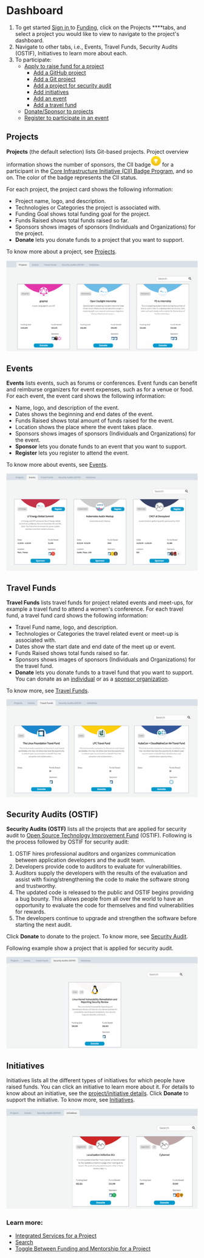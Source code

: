 # Dashboard

1. To get started [Sign in ](../../../sso/sign-in/)to [Funding](https://funding.communitybridge.org/), click on the Projects ****tabs, and select a project you would like to view to navigate to the project's dashboard. 
2. Navigate to other tabs, i.e., Events, Travel Funds, Security Audits \(OSTIF\), Initiatives to learn more about each. 
3. To participate:
   * [Apply to raise fund for a project](../apply-for-funding/)
     * [Add a GitHub project](../apply-for-funding/add-a-github-project.md)
     * [Add a Git project](../apply-for-funding/add-a-git-project.md)
     * [Add a project for security audit](../apply-for-funding/add-a-project-for-security-audit.md)
     * [Add initiatives](../apply-for-funding/add-initiatives.md)
     * [Add an event](../apply-for-funding/add-an-event.md)
     * [Add a travel fund](../apply-for-funding/add-a-travel-fund.md)
   * [Donate/Sponsor to projects](../donate-sponsor/)
   * [Register to participate in an event](../register-for-an-event.md)

## Projects <a id="Dashboard-ProjectsandMentorships"></a>

**Projects** \(the default selection\) lists Git-based projects. Project overview information shows the number of sponsors, the CII badge![](../../../.gitbook/assets/7416569.png)for a participant in the [Core Infrastructure Initiative \(CII\) Badge Program](https://www.coreinfrastructure.org/programs/badge-program/), and so on. The color of the badge represents the CII status. 

For each project, the project card shows the following information:

* Project name, logo, and description.
* Technologies or Categories the project is associated with.
* Funding Goal shows total funding goal for the project.
* Funds Raised shows total funds raised so far.
* Sponsors shows images of sponsors \(Individuals and Organizations\) for the project.
*  **Donate** lets you donate funds to a project that you want to support.

To know more about a project, see [Projects](projects.md).

![Funding Projects](../../../.gitbook/assets/funding-project-cards.png)

## Events <a id="Dashboard-Events"></a>

**Events** lists events, such as forums or conferences. Event funds can benefit and reimburse organizers for event expenses, such as for a venue or food. For each event, the event card shows the following information:

* Name, logo, and description of the event.
* Dates shows the beginning and end dates of the event.
* Funds Raised shows total amount of funds raised for the event.
* Location shows the place where the event takes place.
* Sponsors shows images of sponsors \(Individuals and Organizations\) for the event.
* **Sponsor** lets you donate funds to an event that you want to support.
* **Register** lets you register to attend the event.

To know more about events, see [Events](events.md).

![Funding Events](../../../.gitbook/assets/crowdfunding-events.png)

## Travel Funds <a id="Dashboard-TravelScholarships"></a>

**Travel Funds** lists travel funds for project related events and meet-ups, for example a travel fund to attend a women's conference. For each travel fund, a travel fund card shows the following information:

* Travel Fund name, logo, and description.
* Technologies or Categories the travel related event or meet-up is associated with.
* Dates show the start date and end date of the meet up or event.
* Funds Raised shows total funds raised so far.
* Sponsors shows images of sponsors \(Individuals and Organizations\) for the travel fund.
*  **Donate** lets you donate funds to a travel fund that you want to support. You can donate as an [individual](../donate-sponsor/donate-as-an-individual.md) or as a [sponsor organization](../donate-sponsor/donate-as-a-sponsor/).

To know more, see [Travel Funds](travel-funds.md).

![Funding Travel Funds](../../../.gitbook/assets/funding-travel-funds.png)

## Security Audits \(OSTIF\)

**Security Audits \(OSTF\)** lists all the projects that are applied for security audit to [Open Source Technology Improvement Fund](https://ostif.org/the-ostif-mission/) \(OSTIF\). Following is the process followed by OSTIF for security audit:

1. OSTIF hires professional auditors and organizes communication between application developers and the audit team.
2. Developers provide code to auditors to evaluate for vulnerabilities.
3. Auditors supply the developers with the results of the evaluation and assist with fixing/strengthening the code to make the software strong and trustworthy.
4. The updated code is released to the public and OSTIF begins providing a bug bounty. This allows people from all over the world to have an opportunity to evaluate the code for themselves and find vulnerabilities for rewards.
5. The developers continue to upgrade and strengthen the software before starting the next audit.

Click **Donate** to donate to the project. To know more, see [Security Audit](security-audit.md).

Following example show a project that is applied for security audit.

![Project Applied to Security Audit](../../../.gitbook/assets/security-audit-projects.png)

## Initiatives

Initiatives lists all the different types of initiatives for which people have raised funds. You can click an initiative to learn more about it. For details to know about an initiative, see the [project/initiative details](projects.md). Click  **Donate** to support the initiative. To know more, see [Initiatives](initiatives.md).

![Initiatives](../../../.gitbook/assets/initiatives.png)

### Learn more:

* [Integrated Services for a Project](integrated-services-for-a-project.md)
* [Search](search.md)
* [Toggle Between Funding and Mentorship for a Project](toggle-between-funding-and-mentorship-for-a-project.md)

